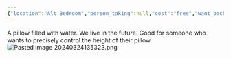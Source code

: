 ```yaml
---
{"location":"Alt Bedroom","person_taking":null,"cost":"free","want_back":"no","dg-publish":true,"dg-path":"Stuff/Water Pillow.md","permalink":"/stuff/water-pillow/","dgPassFrontmatter":true}
---
```


A pillow filled with water. We live in the future. Good for someone who wants to precisely control the height of their pillow. 
![Pasted image 20240324135323.png](/img/user/Attachments/Pasted%20image%2020240324135323.png)